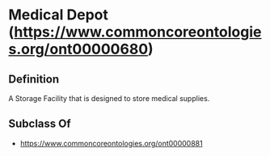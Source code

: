# Medical Depot (https://www.commoncoreontologies.org/ont00000680)

## Definition
A Storage Facility that is designed to store medical supplies.

## Subclass Of
- https://www.commoncoreontologies.org/ont00000881

